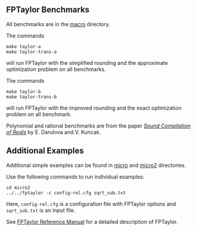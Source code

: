 FPTaylor Benchmarks
-------------------

All benchmarks are in the [macro](macro) directory.

The commands

    make taylor-a
    make taylor-trans-a

will run FPTaylor with the simplified rounding and the approximate
optimization problem on all benchmarks.

The commands

    make taylor-b
    make taylor-trans-b

will run FPTaylor with the improved rounding and the exact optimization
problem on all benchmark.

Polynomial and rational benchmarks are from the paper
[*Sound Compilation of Reals*](http://doi.acm.org/10.1145/2535838.2535874)
by E. Darulova and V. Kuncak.

Additional Examples
-------------------

Additional simple examples can be found in [micro](micro) and
[micro2](micro2) directories.

Use the following commands to run individual examples:

    cd micro2
    ../../fptaylor -c config-rel.cfg sqrt_sub.txt

Here, `config-rel.cfg` is a configuration file with FPTaylor options
and `sqrt_sub.txt` is an input file.

See [FPTaylor Reference Manual](../REFERENCE.md) for a detailed
description of FPTaylor.
